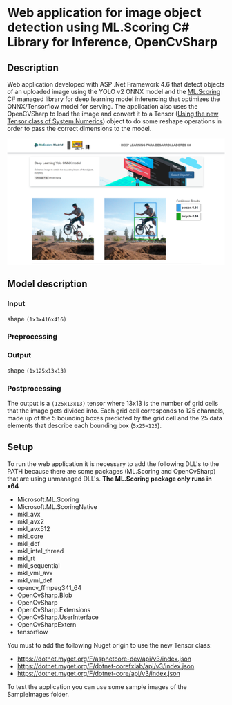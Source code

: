 # Web application for image object detection using ML.Scoring C# Library for Inference, OpenCvSharp

## Description

Web application developed with ASP .Net Framework 4.6 that detect objects of an uploaded image using the YOLO v2 ONNX model and the [ML.Scoring](https://www.nuget.org/packages/Microsoft.ML.Scoring/) C# managed library for deep learning model inferencing that optimizes the ONNX/Tensorflow model for serving. The application also uses the OpenCVSharp to load the image and convert it to a Tensor ([Using the new Tensor class of System.Numerics](https://blogs.msdn.microsoft.com/dotnet/2017/11/15/introducing-tensor-for-multi-dimensional-machine-learning-and-ai-data/)) object to do some reshape operations in order to pass the correct dimensions to the model.

![alt text](imageapp.png "Image Application")

## Model description

### Input
shape `(1x3x416x416)`
### Preprocessing
### Output
shape `(1x125x13x13)`
### Postprocessing
The output is a `(125x13x13)` tensor where 13x13 is the number of grid cells that the image gets divided into. Each grid cell corresponds to 125 channels, made up of the 5 bounding boxes predicted by the grid cell and the 25 data elements that describe each bounding box (`5x25=125`).

## Setup

To run the web application it is necessary to add the following DLL's to the PATH because there are some packages (ML.Scoring and OpenCvSharp) that are using unmanaged DLL's. **The ML.Scoring package only runs in x64**

- Microsoft.ML.Scoring
- Microsoft.ML.ScoringNative
- mkl_avx
- mkl_avx2
- mkl_avx512
- mkl_core
- mkl_def
- mkl_intel_thread
- mkl_rt
- mkl_sequential
- mkl_vml_avx
- mkl_vml_def
- opencv_ffmpeg341_64
- OpenCvSharp.Blob
- OpenCvSharp
- OpenCvSharp.Extensions
- OpenCvSharp.UserInterface
- OpenCvSharpExtern
- tensorflow

You must to add the following Nuget origin to use the new Tensor class:

- https://dotnet.myget.org/F/aspnetcore-dev/api/v3/index.json
- https://dotnet.myget.org/F/dotnet-corefxlab/api/v3/index.json
- https://dotnet.myget.org/F/dotnet-core/api/v3/index.json

To test the application you can use some sample images of the SampleImages folder.
